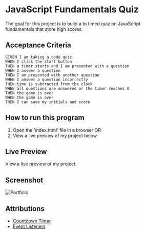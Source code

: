 # JavaScript Fundamentals Quiz

The goal for this project is to build a to timed quiz on JavaScript fundamentals that store high scores. 

## Acceptance Criteria

````
GIVEN I am taking a code quiz
WHEN I click the start button
THEN a timer starts and I am presented with a question
WHEN I answer a question
THEN I am presented with another question
WHEN I answer a question incorrectly
THEN time is subtracted from the clock
WHEN all questions are answered or the timer reaches 0
THEN the game is over
WHEN the game is over
THEN I can save my initials and score
````

## How to run this program

1. Open the 'index.html' file in a browser
OR
2. View a live preview of my project below

## Live Preview

View a [live preview](https://leandrib.github.io/password-gen/) of my project.

## Screenshot

![Portfolio](./assets/images/taskinator.png)

## Attributions

* [Countdown Timer](https://stackoverflow.com/questions/31106189/create-a-simple-10-second-countdown)
* [Event Listeners](https://www.w3schools.com/js/js_htmldom_eventlistener.asp)
